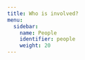 ```yaml
---
title: Who is involved?
menu:
  sidebar:
    name: People
    identifier: people
    weight: 20
---
```

